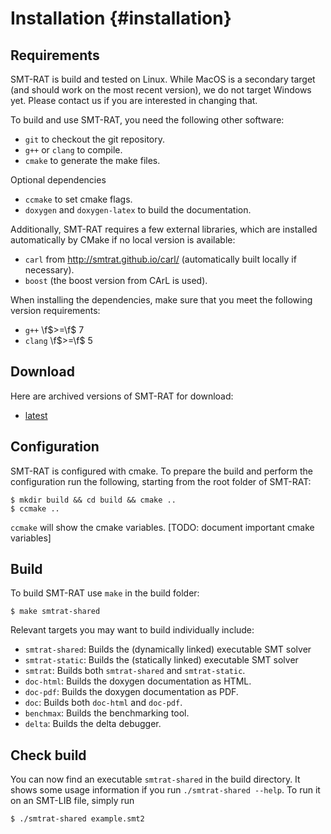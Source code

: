 # Installation {#installation}

## Requirements

SMT-RAT is build and tested on Linux.
While MacOS is a secondary target (and should work on the most recent version), we do not target Windows yet. Please contact us if you are interested in changing that.

To build and use SMT-RAT, you need the following other software:

- `git` to checkout the git repository.
- `g++` or `clang` to compile.
- `cmake` to generate the make files.

Optional dependencies
- `ccmake` to set cmake flags.
- `doxygen` and `doxygen-latex` to build the documentation.

Additionally, SMT-RAT requires a few external libraries, which are installed automatically by CMake if no local version is available:
- `carl` from http://smtrat.github.io/carl/ (automatically built locally if necessary).
- `boost` (the boost version from CArL is used).

When installing the dependencies, make sure that you meet the following version requirements:
- `g++` \f$>=\f$ 7
- `clang` \f$>=\f$ 5

## Download

Here are archived versions of SMT-RAT for download:
- [latest](https://github.com/ths-rwth/smtrat/releases)

## Configuration

SMT-RAT is configured with cmake. To prepare the build and perform the configuration run the following, starting from the root folder of SMT-RAT:

	$ mkdir build && cd build && cmake ..
	$ ccmake ..

`ccmake` will show the cmake variables.
[TODO: document important cmake variables]

## Build

To build SMT-RAT use `make` in the build folder:

	$ make smtrat-shared

Relevant targets you may want to build individually include:

- `smtrat-shared`: Builds the (dynamically linked) executable SMT solver
- `smtrat-static`: Builds the (statically linked) executable SMT solver
- `smtrat`: Builds both `smtrat-shared` and `smtrat-static`.
- `doc-html`: Builds the doxygen documentation as HTML.
- `doc-pdf`: Builds the doxygen documentation as PDF.
- `doc`: Builds both `doc-html` and `doc-pdf`.
- `benchmax`: Builds the benchmarking tool.
- `delta`: Builds the delta debugger.

## Check build

You can now find an executable `smtrat-shared` in the build directory.
It shows some usage information if you run `./smtrat-shared --help`.
To run it on an SMT-LIB file, simply run

	$ ./smtrat-shared example.smt2
